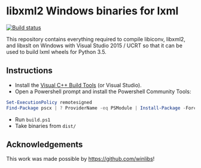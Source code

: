 # libxml2 Windows binaries for lxml

[![Build status](https://ci.appveyor.com/api/projects/status/r8wi461olajqd7p5?svg=true)](https://ci.appveyor.com/project/datadiode/libxml2-win-binaries)

This repository contains everything required to compile libiconv, libxml2, and libxslt on Windows with Visual Studio 2015 / UCRT so that it can be used to build lxml wheels for Python 3.5.

## Instructions

- Install the [Visual C++ Build Tools](http://landinghub.visualstudio.com/visual-cpp-build-tools) (or Visual Studio).
- Open a Powershell prompt and install the Powershell Community Tools: 
```powershell
Set-ExecutionPolicy remotesigned
Find-Package pscx | ? ProviderName -eq PSModule | Install-Package -Force
```
- Run `build.ps1`
- Take binaries from `dist/`

## Acknowledgements

This work was made possible by https://github.com/winlibs!
